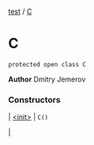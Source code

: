 [test](test/index) / [C](test/-c/index)


# C

`protected open class C`




**Author**
Dmitry Jemerov




### Constructors


| [&lt;init&gt;](test/-c/-init-) | `C()`


 |

